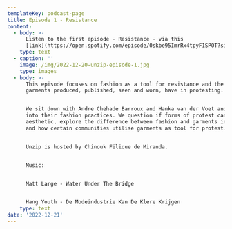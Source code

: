 ```yaml
---
templateKey: podcast-page
title: Episode 1 - Resistance
content:
  - body: >-
      Listen to the first episode - Resistance - via this
      [link](https://open.spotify.com/episode/0skbe95ImrRx4tpyF1SPOT?si=aecf6ca94790405d).
    type: text
  - caption: ''
    image: /img/2022-12-20-unzip-episode-1.jpg
    type: images
  - body: >-
      This episode focuses on fashion as a tool for resistance and the role that
      garments produced, published, seen and worn, have in protesting. 


      We sit down with Andre Chehade Barroux and Hanka van der Voet and dive
      into their fashion practices. We question if forms of protest can ever be
      aesthetic, explore the difference between fashion and garments in protest,
      and how certain communities utilise garments as tool for protest. 


      Unzip is hosted by Chinouk Filique de Miranda. 


      Music: 


      Matt Large - Water Under The Bridge 


      Hang Youth - De Modeindustrie Kan De Klere Krijgen
    type: text
date: '2022-12-21'
---
```


